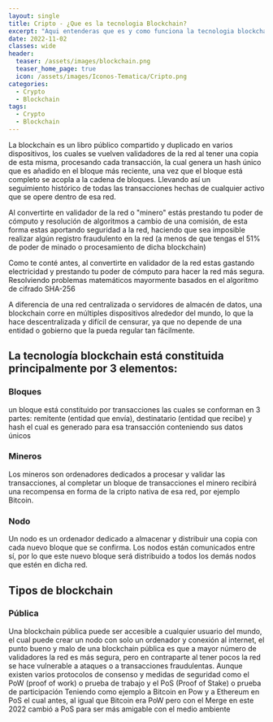 ```yaml
---
layout: single
title: Cripto - ¿Que es la tecnologia Blockchain?
excerpt: "Aqui entenderas que es y como funciona la tecnologia blockchain, sus tipos y de que esta conformada [Bloques, Mineros y Nodos]"
date: 2022-11-02
classes: wide
header:
  teaser: /assets/images/blockchain.png
  teaser_home_page: true
  icon: /assets/images/Iconos-Tematica/Cripto.png
categories:
  - Crypto
  - Blockchain
tags:  
  - Crypto
  - Blockchain
---
```


La blockchain es un libro público compartido y duplicado en varios dispositivos, los cuales
se vuelven validadores de la red al tener una copia de esta misma, procesando cada 
transacción, la cual genera un hash único que es añadido en el bloque más reciente, una
vez que el bloque está completo se acopla a la cadena de bloques. Llevando así un  
seguimiento histórico de todas las transacciones hechas de cualquier activo que se opere dentro de esa red.

Al convertirte en validador de la red o "minero" estás prestando tu poder de cómputo y 
resolución de algoritmos a cambio de una comisión, de esta forma estas aportando 
seguridad a la red, haciendo que sea imposible realizar algún registro fraudulento en la red 
(a menos de que tengas el 51% de poder de minado o procesamiento de dicha blockchain)

Como te conté antes, al convertirte en validador de la red estas gastando electricidad y 
prestando tu poder de cómputo para hacer la red más segura. Resolviendo problemas matemáticos
mayormente basados en el algoritmo de cifrado SHA-256

A diferencia de una red centralizada o servidores de almacén de datos, una blockchain 
corre en múltiples dispositivos alrededor del mundo, lo que la hace descentralizada y difícil
de censurar, ya que no depende de una entidad o gobierno que la pueda regular tan fácilmente.

## La tecnología blockchain está constituida principalmente por 3 elementos:

### Bloques
un bloque está constituido por transacciones las cuales se conforman en 3 partes:
remitente (entidad que envía), destinatario (entidad que recibe) y hash el cual es generado
para esa transacción conteniendo sus datos únicos

### Mineros
Los mineros son ordenadores dedicados a procesar y validar las transacciones, al 
completar un bloque de transacciones el minero recibirá una recompensa en forma de la 
cripto nativa de esa red, por ejemplo Bitcoin.

### Nodo
Un nodo es un ordenador dedicado a almacenar y distribuir una copia con cada nuevo 
bloque que se confirma. Los nodos están comunicados entre sí, por lo que este nuevo
bloque será distribuido a todos los demás nodos que estén en dicha red.

## Tipos de blockchain

### Pública 
Una blockchain pública puede ser accesible a cualquier usuario del mundo, el cual puede 
crear un nodo con solo un ordenador y conexión al internet, el punto bueno y malo de una
blockchain pública es que a mayor número de validadores la red es más segura, pero en 
contraparte al tener pocos la red se hace vulnerable a ataques o a transacciones fraudulentas.
Aunque existen varios protocolos de consenso y medidas de seguridad como
el PoW (proof of work) o prueba de trabajo y el PoS (Proof of Stake) o prueba de participación
Teniendo como ejemplo  a Bitcoin en Pow y a Ethereum en PoS el cual antes, al igual que Bitcoin 
era PoW pero con el Merge en este 2022 cambió a PoS para ser más amigable con el medio ambiente


